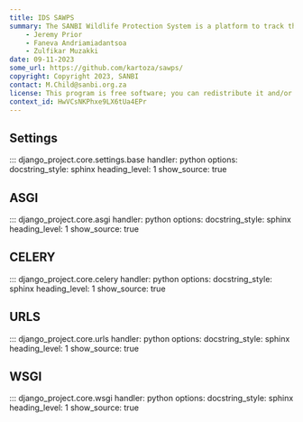 ```yaml
---
title: IDS SAWPS
summary: The SANBI Wildlife Protection System is a platform to track the population levels of endangered wildlife.
    - Jeremy Prior
    - Faneva Andriamiadantsoa
    - Zulfikar Muzakki
date: 09-11-2023
some_url: https://github.com/kartoza/sawps/
copyright: Copyright 2023, SANBI
contact: M.Child@sanbi.org.za
license: This program is free software; you can redistribute it and/or modify it under the terms of the GNU Affero General Public License as published by the Free Software Foundation; either version 3 of the License, or (at your option) any later version.
context_id: HwVCsNKPhxe9LX6tUa4EPr
---
```


## Settings
::: django_project.core.settings.base
    handler: python
    options:
        docstring_style: sphinx
        heading_level: 1
        show_source: true


## ASGI
::: django_project.core.asgi
    handler: python
    options:
        docstring_style: sphinx
        heading_level: 1
        show_source: true


## CELERY
::: django_project.core.celery
    handler: python
    options:
        docstring_style: sphinx
        heading_level: 1
        show_source: true

## URLS
::: django_project.core.urls
    handler: python
    options:
        docstring_style: sphinx
        heading_level: 1
        show_source: true

## WSGI
::: django_project.core.wsgi
    handler: python
    options:
        docstring_style: sphinx
        heading_level: 1
        show_source: true